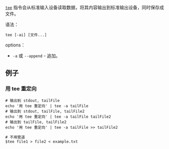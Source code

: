 [`tee`](https://www.runoob.com/linux/linux-comm-tee.html) 指令会从标准输入设备读取数据，将其内容输出到标准输出设备，同时保存成文件。  

语法：  
```
tee [-ai] [文件...]
```

options：  
- `-a` 或 `--append` - 追加。  

## 例子
### 用 tee 重定向
```
# 输出到 stdout, tailFile
echo '用 tee 重定向' | tee -a tailFile
# 输出到 stdout, tailFile, tailFile2
echo '用 tee 重定向' | tee -a tailFile tailFile2
# 输出到 tailFile, tailFile2
echo '用 tee 重定向' | tee -a tailFile >> tailFile2

# 不用管道
$tee file1 > file2 < example.txt
```
